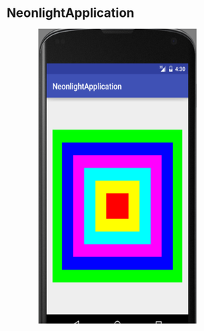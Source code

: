 # NeonlightApplication

<p align="center">
  <img src="/img/image.png" alt="My image" width="360px" height="670px"/>
</p>
